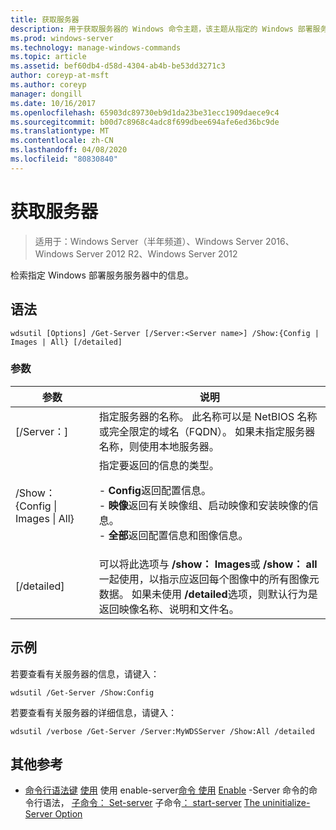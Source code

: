 ```yaml
---
title: 获取服务器
description: 用于获取服务器的 Windows 命令主题，该主题从指定的 Windows 部署服务服务器中检索信息。
ms.prod: windows-server
ms.technology: manage-windows-commands
ms.topic: article
ms.assetid: bef60db4-d58d-4304-ab4b-be53dd3271c3
author: coreyp-at-msft
ms.author: coreyp
manager: dongill
ms.date: 10/16/2017
ms.openlocfilehash: 65903dc89730eb9d1da23be31ecc1909daece9c4
ms.sourcegitcommit: b00d7c8968c4adc8f699dbee694afe6ed36bc9de
ms.translationtype: MT
ms.contentlocale: zh-CN
ms.lasthandoff: 04/08/2020
ms.locfileid: "80830840"
---
```

# <a name="get-server"></a>获取服务器

>适用于：Windows Server（半年频道）、Windows Server 2016、Windows Server 2012 R2、Windows Server 2012

检索指定 Windows 部署服务服务器中的信息。

## <a name="syntax"></a>语法
```
wdsutil [Options] /Get-Server [/Server:<Server name>] /Show:{Config | Images | All} [/detailed]
```
### <a name="parameters"></a>参数
|参数|说明|
|-------|--------|
|[/Server：<Server name>]|指定服务器的名称。 此名称可以是 NetBIOS 名称或完全限定的域名（FQDN）。 如果未指定服务器名称，则使用本地服务器。|
|/Show： {Config &#124; Images &#124; All}|指定要返回的信息的类型。<p>-   **Config**返回配置信息。<br />-   **映像**返回有关映像组、启动映像和安装映像的信息。<br />-   **全部**返回配置信息和图像信息。|
|[/detailed]|可以将此选项与 **/show： Images**或 **/show： all**一起使用，以指示应返回每个图像中的所有图像元数据。 如果未使用 **/detailed**选项，则默认行为是返回映像名称、说明和文件名。|
## <a name="examples"></a><a name=BKMK_examples></a>示例
若要查看有关服务器的信息，请键入：
```
wdsutil /Get-Server /Show:Config
```
若要查看有关服务器的详细信息，请键入：
```
wdsutil /verbose /Get-Server /Server:MyWDSServer /Show:All /detailed
```
## <a name="additional-references"></a>其他参考
- [命令行语法键](command-line-syntax-key.md)
[使用](using-the-disable-server-command.md)
使用 enable-server[命令
使用](using-the-initialize-server-command.md) [Enable](using-the-enable-server-command.md) -Server 命令的命令行语法，
[子命令： Set-server](subcommand-set-server.md)
子命令[： start-server](subcommand-start-server.md) [
](subcommand-stop-server.md) [The uninitialize-Server Option](the-uninitialize-server-option.md)

